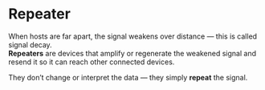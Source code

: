 # Repeater

When hosts are far apart, the signal weakens over distance — this is called signal decay.  
**Repeaters** are devices that amplify or regenerate the weakened signal and resend it so it can reach other connected devices.

They don’t change or interpret the data — they simply **repeat** the signal.

